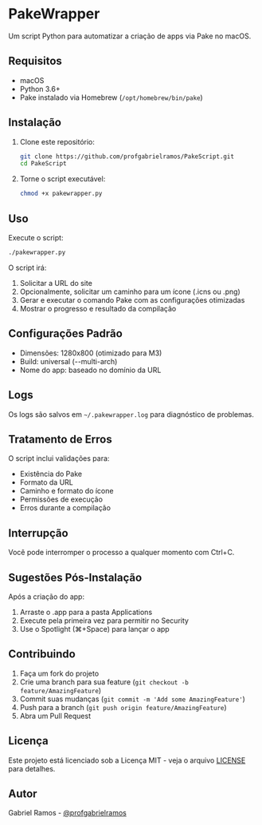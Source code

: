 # PakeWrapper

Um script Python para automatizar a criação de apps via Pake no macOS.

## Requisitos

- macOS
- Python 3.6+
- Pake instalado via Homebrew (`/opt/homebrew/bin/pake`)

## Instalação

1. Clone este repositório:
   ```bash
   git clone https://github.com/profgabrielramos/PakeScript.git
   cd PakeScript
   ```

2. Torne o script executável:
   ```bash
   chmod +x pakewrapper.py
   ```

## Uso

Execute o script:
```bash
./pakewrapper.py
```

O script irá:
1. Solicitar a URL do site
2. Opcionalmente, solicitar um caminho para um ícone (.icns ou .png)
3. Gerar e executar o comando Pake com as configurações otimizadas
4. Mostrar o progresso e resultado da compilação

## Configurações Padrão

- Dimensões: 1280x800 (otimizado para M3)
- Build: universal (--multi-arch)
- Nome do app: baseado no domínio da URL

## Logs

Os logs são salvos em `~/.pakewrapper.log` para diagnóstico de problemas.

## Tratamento de Erros

O script inclui validações para:
- Existência do Pake
- Formato da URL
- Caminho e formato do ícone
- Permissões de execução
- Erros durante a compilação

## Interrupção

Você pode interromper o processo a qualquer momento com Ctrl+C.

## Sugestões Pós-Instalação

Após a criação do app:
1. Arraste o .app para a pasta Applications
2. Execute pela primeira vez para permitir no Security
3. Use o Spotlight (⌘+Space) para lançar o app

## Contribuindo

1. Faça um fork do projeto
2. Crie uma branch para sua feature (`git checkout -b feature/AmazingFeature`)
3. Commit suas mudanças (`git commit -m 'Add some AmazingFeature'`)
4. Push para a branch (`git push origin feature/AmazingFeature`)
5. Abra um Pull Request

## Licença

Este projeto está licenciado sob a Licença MIT - veja o arquivo [LICENSE](LICENSE) para detalhes.

## Autor

Gabriel Ramos - [@profgabrielramos](https://github.com/profgabrielramos) 